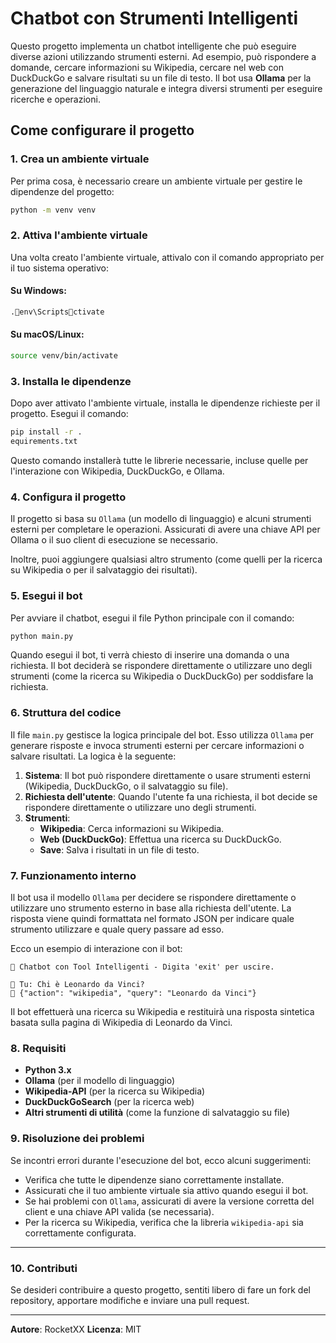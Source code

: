 # Chatbot con Strumenti Intelligenti

Questo progetto implementa un chatbot intelligente che può eseguire diverse azioni utilizzando strumenti esterni. Ad esempio, può rispondere a domande, cercare informazioni su Wikipedia, cercare nel web con DuckDuckGo e salvare risultati su un file di testo. Il bot usa **Ollama** per la generazione del linguaggio naturale e integra diversi strumenti per eseguire ricerche e operazioni.

## Come configurare il progetto

### 1. Crea un ambiente virtuale

Per prima cosa, è necessario creare un ambiente virtuale per gestire le dipendenze del progetto:

```bash
python -m venv venv
```

### 2. Attiva l'ambiente virtuale

Una volta creato l'ambiente virtuale, attivalo con il comando appropriato per il tuo sistema operativo:

#### Su Windows:

```bash
.env\Scriptsctivate
```

#### Su macOS/Linux:

```bash
source venv/bin/activate
```

### 3. Installa le dipendenze

Dopo aver attivato l'ambiente virtuale, installa le dipendenze richieste per il progetto. Esegui il comando:

```bash
pip install -r .
equirements.txt
```

Questo comando installerà tutte le librerie necessarie, incluse quelle per l'interazione con Wikipedia, DuckDuckGo, e Ollama.

### 4. Configura il progetto

Il progetto si basa su `Ollama` (un modello di linguaggio) e alcuni strumenti esterni per completare le operazioni. Assicurati di avere una chiave API per Ollama o il suo client di esecuzione se necessario.

Inoltre, puoi aggiungere qualsiasi altro strumento (come quelli per la ricerca su Wikipedia o per il salvataggio dei risultati).

### 5. Esegui il bot

Per avviare il chatbot, esegui il file Python principale con il comando:

```bash
python main.py
```

Quando esegui il bot, ti verrà chiesto di inserire una domanda o una richiesta. Il bot deciderà se rispondere direttamente o utilizzare uno degli strumenti (come la ricerca su Wikipedia o DuckDuckGo) per soddisfare la richiesta.

### 6. Struttura del codice

Il file `main.py` gestisce la logica principale del bot. Esso utilizza `Ollama` per generare risposte e invoca strumenti esterni per cercare informazioni o salvare risultati. La logica è la seguente:

1. **Sistema**: Il bot può rispondere direttamente o usare strumenti esterni (Wikipedia, DuckDuckGo, o il salvataggio su file).
2. **Richiesta dell'utente**: Quando l'utente fa una richiesta, il bot decide se rispondere direttamente o utilizzare uno degli strumenti.
3. **Strumenti**:
   - **Wikipedia**: Cerca informazioni su Wikipedia.
   - **Web (DuckDuckGo)**: Effettua una ricerca su DuckDuckGo.
   - **Save**: Salva i risultati in un file di testo.

### 7. Funzionamento interno

Il bot usa il modello `Ollama` per decidere se rispondere direttamente o utilizzare uno strumento esterno in base alla richiesta dell'utente. La risposta viene quindi formattata nel formato JSON per indicare quale strumento utilizzare e quale query passare ad esso.

Ecco un esempio di interazione con il bot:

```
🤖 Chatbot con Tool Intelligenti - Digita 'exit' per uscire.

👤 Tu: Chi è Leonardo da Vinci?
🤖 {"action": "wikipedia", "query": "Leonardo da Vinci"}
```

Il bot effettuerà una ricerca su Wikipedia e restituirà una risposta sintetica basata sulla pagina di Wikipedia di Leonardo da Vinci.

### 8. Requisiti

- **Python 3.x**
- **Ollama** (per il modello di linguaggio)
- **Wikipedia-API** (per la ricerca su Wikipedia)
- **DuckDuckGoSearch** (per la ricerca web)
- **Altri strumenti di utilità** (come la funzione di salvataggio su file)

### 9. Risoluzione dei problemi

Se incontri errori durante l'esecuzione del bot, ecco alcuni suggerimenti:

- Verifica che tutte le dipendenze siano correttamente installate.
- Assicurati che il tuo ambiente virtuale sia attivo quando esegui il bot.
- Se hai problemi con `Ollama`, assicurati di avere la versione corretta del client e una chiave API valida (se necessaria).
- Per la ricerca su Wikipedia, verifica che la libreria `wikipedia-api` sia correttamente configurata.

---

### 10. Contributi

Se desideri contribuire a questo progetto, sentiti libero di fare un fork del repository, apportare modifiche e inviare una pull request.

---

**Autore**: RocketXX
**Licenza**: MIT
